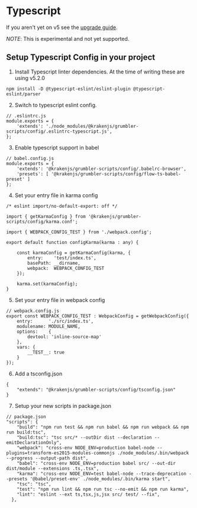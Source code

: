 # Typescript

If you aren't yet on v5 see the [upgrade guide](./UPGRADE.md).

_NOTE_: This is experimental and not yet supported.

## Setup Typescript Config in your project

1. Install Typescript linter dependencies. At the time of writing these are using v5.2.0

```shell
npm install -D @typescript-eslint/eslint-plugin @typescript-eslint/parser
```

2. Switch to typescript eslint config.

```
// .eslintrc.js
module.exports = {
    'extends': './node_modules/@krakenjs/grumbler-scripts/config/.eslintrc-typescript.js',
};
```

3. Enable typescript support in babel

```
// babel.config.js
module.exports = {
    'extends': '@krakenjs/grumbler-scripts/config/.babelrc-browser',
    'presets': [ '@krakenjs/grumbler-scripts/config/flow-ts-babel-preset' ]
};
```

4. Set your entry file in karma config

```
/* eslint import/no-default-export: off */

import { getKarmaConfig } from '@krakenjs/grumbler-scripts/config/karma.conf';

import { WEBPACK_CONFIG_TEST } from './webpack.config';

export default function configKarma(karma : any) {

    const karmaConfig = getKarmaConfig(karma, {
        entry:    'test/index.ts',
        basePath: __dirname,
        webpack:  WEBPACK_CONFIG_TEST
    });

    karma.set(karmaConfig);
}
```

5. Set your entry file in webpack config

```
// webpack.config.js
export const WEBPACK_CONFIG_TEST : WebpackConfig = getWebpackConfig({
    entry:      './src/index.ts',
    modulename: MODULE_NAME,
    options:    {
        devtool: 'inline-source-map'
    },
    vars: {
        __TEST__: true
    }
});
```

6. Add a tsconfig.json

```
{
    "extends": "@krakenjs/grumbler-scripts/config/tsconfig.json"
}
```

7. Setup your new scripts in package.json

```
// package.json
"scripts": {
    "build": "npm run test && npm run babel && npm run webpack && npm run build:tsc",
    "build:tsc": "tsc src/* --outDir dist --declaration --emitDeclarationOnly",
    "webpack": "cross-env NODE_ENV=production babel-node --plugins=transform-es2015-modules-commonjs ./node_modules/.bin/webpack --progress --output-path dist",
    "babel": "cross-env NODE_ENV=production babel src/ --out-dir dist/module --extensions .ts,.tsx",
    "karma": "cross-env NODE_ENV=test babel-node --trace-deprecation --presets '@babel/preset-env' ./node_modules/.bin/karma start",
    "tsc": "tsc",
    "test": "npm run lint && npm run tsc --no-emit && npm run karma",
    "lint": "eslint --ext ts,tsx,js,jsx src/ test/ --fix",
  },
```
